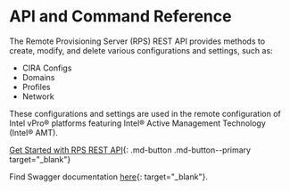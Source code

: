 # API and Command Reference
The Remote Provisioning Server (RPS) REST API provides methods to create, modify, and delete various configurations and settings, such as:

* CIRA Configs
* Domains
* Profiles
* Network

These configurations and settings are used in the remote configuration of Intel vPro® platforms featuring Intel® Active Management Technology (Intel® AMT).

[Get Started with RPS REST API](https://app.swaggerhub.com/apis-docs/rsdmike/RPS/1.2.0){: .md-button .md-button--primary target="_blank"}

Find Swagger documentation [here](https://swagger.io/docs/){: target="_blank"}.